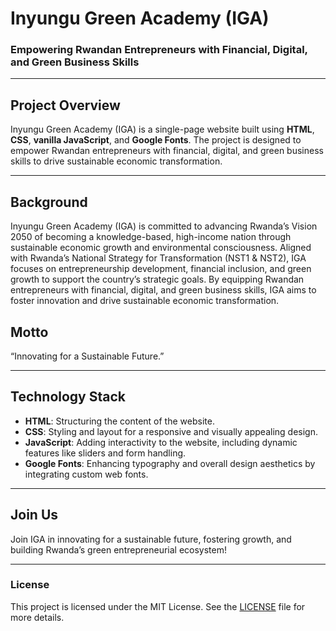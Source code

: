 # Inyungu Green Academy (IGA)

### Empowering Rwandan Entrepreneurs with Financial, Digital, and Green Business Skills

---

## Project Overview

Inyungu Green Academy (IGA) is a single-page website built using **HTML**, **CSS**, **vanilla JavaScript**, and **Google Fonts**. The project is designed to empower Rwandan entrepreneurs with financial, digital, and green business skills to drive sustainable economic transformation.

---

## Background

Inyungu Green Academy (IGA) is committed to advancing Rwanda’s Vision 2050 of becoming a knowledge-based, high-income nation through sustainable economic growth and environmental consciousness. Aligned with Rwanda’s National Strategy for Transformation (NST1 & NST2), IGA focuses on entrepreneurship development, financial inclusion, and green growth to support the country’s strategic goals. By equipping Rwandan entrepreneurs with financial, digital, and green business skills, IGA aims to foster innovation and drive sustainable economic transformation.


## Motto

“Innovating for a Sustainable Future.”

---


## Technology Stack

- **HTML**: Structuring the content of the website.
- **CSS**: Styling and layout for a responsive and visually appealing design.
- **JavaScript**: Adding interactivity to the website, including dynamic features like sliders and form handling.
- **Google Fonts**: Enhancing typography and overall design aesthetics by integrating custom web fonts.

---

## Join Us

Join IGA in innovating for a sustainable future, fostering growth, and building Rwanda’s green entrepreneurial ecosystem!

---

### License

This project is licensed under the MIT License. See the [LICENSE](./LICENSE) file for more details.
